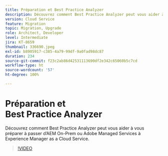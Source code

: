 ```yaml
---
title: Préparation et Best Practice Analyzer
description: Découvrez comment Best Practice Analyzer peut vous aider à préparer votre application à être déplacée vers Experience Manager as a Cloud Service.
version: Cloud Service
feature: Migration
topic: Migration, Upgrade
role: Architect, Developer
level: Intermediate
jira: KT-8659
thumbnail: 336690.jpeg
exl-id: b8905917-c385-4a79-99df-9a0fad98dc87
duration: 234
source-git-commit: f23c2ab86d42531113690df2e342c65060b5c7cd
workflow-type: ht
source-wordcount: '57'
ht-degree: 100%

---
```


# Préparation et Best Practice Analyzer

Découvrez comment Best Practice Analyzer peut vous aider à vous préparer à passer d’AEM On-Prem ou Adobe Managed Services à Experience Manager as a Cloud Service.

>[!VIDEO](https://video.tv.adobe.com/v/336690?quality=12&learn=on)
